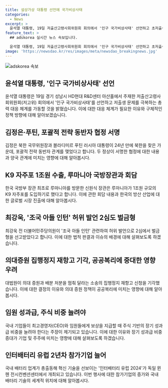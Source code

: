 ```yaml
---
title: 설상가상 대통령 선언에 국가비상사태
categories:
  - News
excerpt: >
  윤석열 대통령, 19일 저출산고령사회위원회 회의에서 '인구 국가비상사태' 선언하고 초저출생 문제 대응 체계를 강조. 김정은-푸틴, 포괄적 전략 동반자 협정 체결. 한국의 K9 자주포 루마니아 수출. 최강욱 전 의원, '조국 아들 인턴' 허위 발언으로 2심에서 벌금형 선고 후 항소 의사 표명. 의대 증원과 배분 처분을 멈춰 달라며 제기된 집행정지 재항고 기각. 국내 기업들, 임원 보상에 주식 비중 늘려야 주장. '인터배터리 유럽' 전시회, 국내 배터리 업계 대거 참가. (150자)
feature_text: >
  ## adskorea 실시간 뉴스 속보입니다.

  윤석열 대통령, 19일 저출산고령사회위원회 회의에서 '인구 국가비상사태' 선언하고 초저출생 문제 대응 체계를 강조. 김정은-푸틴, 포괄적 전략 동반자 협정 체결. 한국의 K9 자주포 루마니아 수출. 최강욱 전 의원, '조국 아들 인턴' 허위 발언으로 2심에서 벌금형 선고 후 항소 의사 표명. 의대 증원과 배분 처분을 멈춰 달라며 제기된 집행정지 재항고 기각. 국내 기업들, 임원 보상에 주식 비중 늘려야 주장. '인터배터리 유럽' 전시회, 국내 배터리 업계 대거 참가. (150자)
image: 'https://newsdao.kr/res/images/meta/newsdao_breakingnews.jpg'
---
```


<p><img src="https://newsdao.kr/res/images/meta/newsdao_breakingnews.jpg" alt="adskorea 속보" /></p>

<h2 data-ke-size="size26">윤석열 대통령, '인구 국가비상사태' 선언</h2>

<p data-ke-size="size16">윤석열 대통령은 19일 경기 성남시 HD현대 R&D센터 아산홀에서 주재한 저출산고령사회위원회(저고위) 회의에서 '인구 국가비상사태'를 선언하고 저출생 문제를 극복하는 총력 대응 체계를 가동할 것을 밝혔습니다. 이에 대한 대응 체계가 필요한 이유와 구체적인 정책 방향에 대해 알아보겠습니다.</p>

<h2 data-ke-size="size26">김정은·푸틴, 포괄적 전략 동반자 협정 서명</h2>

<p data-ke-size="size16">김정은 북한 국무위원장과 블라디미르 푸틴 러시아 대통령이 24년 만에 북한을 찾은 가운데, 포괄적 전략 동반자 관계를 맺었다고 합니다. 두 정상이 서명한 협정에 대한 내용과 양국 관계에 미치는 영향에 대해 알아봅시다.</p>

<h2 data-ke-size="size26">K9 자주포 1조원 수출, 루마니아 국방장관과 회담</h2>

<p data-ke-size="size16">한국 국방부 장관 최초로 루마니아를 방문한 신원식 장관은 루마니아가 1조원 규모의 K9 자주포를 도입하기로 했다고 합니다. 이에 관한 회담 내용과 한국의 방산 산업에 대한 글로벌 시장 진출에 대해 알아봅시다.</p>

<h2 data-ke-size="size26">최강욱, '조국 아들 인턴' 허위 발언 2심도 벌금형</h2>

<p data-ke-size="size16">최강욱 전 더불어민주당의원이 '조국 아들 인턴' 관련하여 허위 발언으로 2심에서 벌금형을 선고받았다고 합니다. 이에 대한 법적 판결과 이슈의 배경에 대해 살펴보도록 하겠습니다.</p>

<h2 data-ke-size="size26">의대증원 집행정지 재항고 기각, 공공복리에 중대한 영향 우려</h2>

<p data-ke-size="size16">대법원이 의대 증원과 배분 처분을 멈춰 달라는 소송의 집행정지 재항고 신청을 기각했습니다. 이에 대한 결정의 이유와 의대 증원 정책이 공공복리에 미치는 영향에 대해 알아봅시다.</p>

<h2 data-ke-size="size26">임원 성과급, 주식 비중 늘려야</h2>

<p data-ke-size="size16">국내 기업들이 최고경영자(CEO)와 임원들에게 보상을 지급할 때 주식 기반의 장기 성과급 비중을 늘려야 한다는 주장이 제기되고 있습니다. 이에 대한 이유와 장기 성과급 비중 증대가 기업 및 주주에 미치는 영향에 대해 살펴보도록 하겠습니다.</p>

<h2 data-ke-size="size26">인터배터리 유럽 2년차 참가기업 늘어</h2>

<p data-ke-size="size16">국내 배터리 업계가 총출동해 혁신 기술을 선보이는 '인터배터리 유럽 2024'가 독일 뮌헨 전시컨벤션센터에서 개최되고 있습니다. 이번 행사에 대한 참가기업의 증가와 국내 배터리 기술의 세계적 위치에 대해 알아봅시다.</p>


